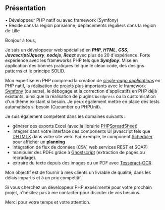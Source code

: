 ## Présentation

• Développeur PHP natif ou avec framework (Symfony)\
• Réside dans la région parisienne, déplacements réguliers dans la région de Lille

Bonjour à tous,

Je suis un développeur web spécialisé en *__PHP__*, *__HTML__*, *__CSS__*, *__Javascript/Jquery__*, *__nodejs__*, *__React__* avec plus de 20 d'expérience.  Forte expérience avec les frameworks PHP tels que *__Symfony__*. Mise en application des bonnes pratiques tel que le clean code, des designs patterns et le principe SOLID.

Mon expertise en PHP comprend la création de *[single-page applications](https://fr.wikipedia.org/wiki/Application_web_monopage)* en PHP natif, la réalisation de projets plus importants avec le framework [Symfony](https://symfony.com) (ou autre), le débogage et la correction d'applicatifs en PHP déjà existants, ainsi que la réalisation de plugins `Wordpress` ou la customisation d'un thème existant si besoin. Je peux également mettre en place des tests automatisés si besoin (Cucumber ou PHPUnit).

Je suis également compétent dans les domaines suivants :
- générer des exports Excel (avec la librairie [PHPSpreadSheet](https://phpspreadsheet.readthedocs.io/))
- intégrer dans votre interface des components UI javascript tels que [DHTMLX](https://dhtmlx.com/docs/products/) dans votre site web. Par exemple, le component [Scheduler](https://dhtmlx.com/docs/products/dhtmlxScheduler/) pour afficher un **planning**
- intégration de flux de données (CSV, web services REST et SOAP)
- manipuler des PDFs grâce à [Ghostscript](https://www.ghostscript.com/) (extraction de pages ou recradage). 
- extraire du texte depuis des images ou un PDF avec [Tesseract-OCR](https://github.com/tesseract-ocr/tesseract?tab=readme-ov-file#tesseract-ocr).

Mon objectif est de fournir à mes clients un livrable de qualité, dans les délais impartis et à un prix compétitif.

Si vous cherchez un développeur PHP expérimenté pour votre prochain projet, n'hésitez pas à me contacter pour discuter de vos besoins.

Merci pour votre temps et votre attention.
